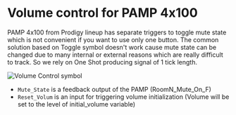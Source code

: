 # Volume control for PAMP 4x100

PAMP 4x100 from Prodigy lineup has separate triggers to toggle mute state which is not convenient if you want to use only one button. The common solution based on Toggle symbol doesn't work cause mute state can be changed due to many internal or external reasons which are really difficult to track. So we rely on One Shot producing signal of 1 tick length.

![Volume Control symbol](http://i43.tinypic.com/vq70xe.png)

- `Mute_State` is a feedback output of the PAMP (RoomN_Mute_On_F) 
- `Reset_Volum` is an input for triggering volume initialization (Volume will be set to the level of initial_volume variable)
